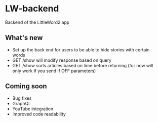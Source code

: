 # LW-backend
Backend of the LittleWord2 app


## What's new
- Set up the back end for users to be able to hide stories with certain words
- GET /show will modify response based on query
- GET /show sorts articles based on time before returning (for now will only work if you send if OFF parameters)

## Coming soon
- Bug fixes
- GraphQL
- YouTube integration
- Improved code readability